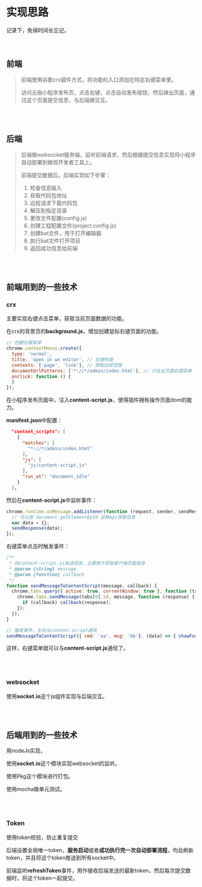 # 实现思路

记录下，免得时间长忘记。
<br>
<br>
<br>

## 前端

> 前端使用谷歌crx插件方式，将功能的入口添加在特定右键菜单里。
>
> 访问云指小程序发布页，点击右键，点击自动发布按钮，然后弹出页面，通过这个页面提交信息，与后端做交互。

<br>
<br>

## 后端

> 后端做websocket服务端，监听前端请求，然后根据提交信息实现将小程序自动部署到微信开发者工具上。
>
> 前端提交数据后，后端实现如下步骤：
>
> 1. 检查信息输入
> 2. 获取代码包地址
> 3. 远程请求下载代码包
> 4. 解压到指定目录
> 5. 更改文件配置(config.js)
> 6. 创建工程配置文件(project.config.js)
> 7. 创建bat文件，用于打开编辑器
> 8. 执行bat文件打开项目
> 9. 返回成功信息给前端

<br>
<br>

## 前端用到的一些技术

### crx

主要实现右键点击菜单，获取当前页面数据的功能。

在crx的背景页的**background.js**，增加创建鼠标右键页面的功能。

```javascript
// 创建右键菜单
chrome.contextMenus.create({
  type: 'normal',
  title: 'open in wx editor', // 右键标题
  contexts: ['page', 'link'], // 限制出现范围
  documentUrlPatterns: ['*://*/admin/index.html'], // 只在此页面右键菜单  
  onclick: function () {
  }
});
```

在小程序发布页面中，注入**content-script.js**，使得插件拥有操作页面dom的能力。

**manifest.json**中配置：

```json
  "content_scripts": [
    {
      "matches": [
        "*://*/admin/index.html"
      ],
      "js": [
        "js/content-script.js"
      ],
      "run_at": "document_idle"
    }
  ],
```

然后在**content-script.js**中监听事件：

```javascript
chrome.runtime.onMessage.addListener(function (request, sender, sendResponse) {
  // 可以用 document.getElementById 这种api获取信息
  var data = {};
  sendResponse(data);
});
```

右键菜单点击时触发事件：

```javascript
/**
 * 向content-script.js发送信息，主要用于获取客户端页面信息
 * @param {string} message 
 * @param {function} callback 
 */
function sendMessageToContentScript(message, callback) {
  chrome.tabs.query({ active: true, currentWindow: true }, function (tabs) {
    chrome.tabs.sendMessage(tabs[0].id, message, function (response) {
      if (callback) callback(response);
    });
  });
}

// 触发事件，主动与content-script通信
sendMessageToContentScript({ cmd: 'aa', msg: 'bb'}, (data) => { showForm(data) });
```

这样，右键菜单就可以与**content-script.js**通信了。

<br>
<br>

### websocket

使用**socket.io**这个js组件实现与后端交互。

<br>
<br>

## 后端用到的一些技术

用nodeJs实现，

使用**socket.io**这个模块实现websocket的监听。

使用Pkg这个模块进行打包。

使用mocha做单元测试。


<br>
<br>

### Token

使用token校验，防止重复提交

后端设置全局唯一token，**服务启动**或者**成功执行完一次自动部署流程**，均会刷新token，并且将这个token推送到所有socket中。

前端监听**refreshToken**事件，用作接收后端发送的最新token，然后每次提交数据时，将这个token一起提交。





